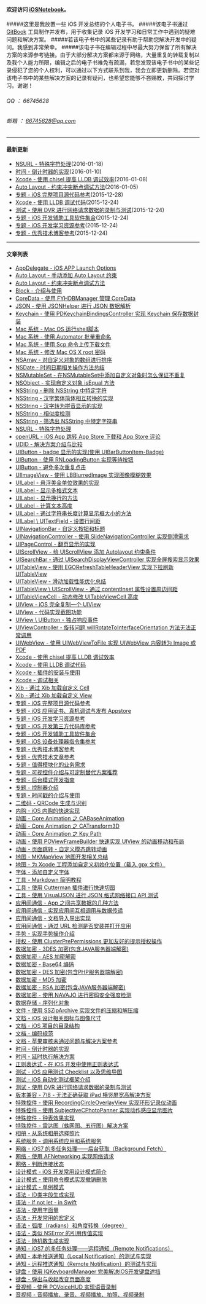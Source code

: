 #### 欢迎访问 [iOSNotebook](https://github.com/viktyz/iosnotebook)。
#####这里是我放置一些 iOS 开发总结的个人电子书。
#####该电子书通过 [GitBook](http://viktyz.gitbooks.io/iosbook/) 工具制作并发布，用于收集记录 iOS 开发学习和日常工作中遇到的疑难问题和解决方案。
#####若该电子书中的某些记录有助于帮助您解决开发中的疑问。我感到非常荣幸。
#####该电子书在编辑过程中尽最大努力保留了所有解决方案的来源参考链接。由于大部分解决方案都来源于网络，大量重复的转载复制以及我个人能力所限，编辑之后的电子书难免有疏漏，若您发现该电子书中的某些记录侵犯了您的个人权利，可以通过以下方式联系到我，我会立即更新删除。若您对该电子书中的某些解决方案的记录有疑问，也希望您能够不吝赐教，共同探讨学习。谢谢！
###### QQ   ： 66745628
###### 邮箱 ： [66745628@qq.com](66745628@qq.com)

---------

#### 最新更新

   * [NSURL - 特殊字符处理](Notes/Note_00130_20160118.md)(2016-01-18)
   * [时间 - 倒计时器的实现](Notes/Note_00068_20151223.md)(2016-01-10)
   * [Xcode - 使用 chisel 提高 LLDB 调试效率](Notes/Note_00129_20160108.md)(2016-01-08)
   * [Auto Layout - 约束冲突断点调试方法](Notes/Note_00128_20160105.md)(2016-01-05)
   * [专题 - iOS 完整项目源代码参考](Notes/Note_00127_20151228.md)(2015-12-28)
   * [Xcode - 使用 LLDB 调试代码](Notes/Note_00126_20151224.md)(2015-12-24)
   * [测试 - 使用 DVR 进行网络请求数据的录制与测试](Note_00125_20151224)(2015-12-24)
   * [专题 - iOS 开发辅助工具软件集合](Notes/Note_00025_20151221.md)(2015-12-24)
   * [专题 - iOS 开发学习资源参考](Notes/Note_00018_20151221.md)(2015-12-24)
   * [专题 - 优秀技术博客参考](Notes/Note_00015_20151220.md)(2015-12-24)

---------

#### 文章列表

   * [AppDelegate - iOS APP Launch Options](Notes/Note_00001_20151218.md)
   * [Auto Layout - 手动添加 Auto Layout 约束](Notes/Note_00092_20151223.md)
   * [Auto Layout - 约束冲突断点调试方法](Notes/Note_00128_20160105.md)
   * [Block - 介绍与使用](Notes/Note_00102_20151223.md)
   * [CoreData - 使用 FYHDBManager 管理 CoreData](Notes/Note_00042_20151222.md)
   * [JSON - 使用 JSONHelper 进行 JSON 数据解析](Notes/Note_00093_20151223.md)
   * [Keychain - 使用 PDKeychainBindingsController 实现 Keychain 保存数据封装](Notes/Note_00088_20151223.md)
   * [Mac 系统 - Mac OS 运行shell脚本](Notes/Note_00026_20151221.md)
   * [Mac 系统 - 使用 Automator 批量重命名](Notes/Note_00027_20151221.md)
   * [Mac 系统 - 使用 Scp 命令上传下载文件](Notes/Note_00022_20151221.md)
   * [Mac 系统 - 修改 Mac OS X root 密码](Notes/Note_00029_20151221.md)
   * [NSArray - 对自定义对象的数组进行排序](Notes/Note_00069_20151223.md)
   * [NSDate - 时间日期相关操作方法总结](Notes/Note_00079_20151223.md)
   * [NSMutableSet - 在NSMutableSet中添加自定义对象时怎么保证不重复](Notes/Note_00115_20151223.md)
   * [NSObject - 实现自定义对象 isEqual 方法](Notes/Note_00117_20151223.md)
   * [NSString - 删除 NSString 中特定字符](Notes/Note_00118_20151223.md)
   * [NSString - 汉字繁体简体相互转换的实现](Notes/Note_00076_20151223.md)
   * [NSString - 汉字转为拼音显示的实现](Notes/Note_00075_20151223.md)
   * [NSString - 相似度检测](Notes/Note_00032_20151221.md)
   * [NSString - 筛选出 NSString 中特定字符串](Notes/Note_00119_20151223.md)
   * [NSURL - 特殊字符处理](Notes/Note_00130_20160118.md)
   * [openURL - iOS App 跳转 App Store 下载和 App Store 评论](Notes/Note_00109_20151223.md)
   * [UDID - 解决方案介绍与比较](Notes/Note_00083_20151223.md)
   * [UIButton - badge 显示的实现(使用 UIBarButtonItem-Badge)](Notes/Note_00097_20151223.md)
   * [UIButton - 使用 RNLoadingButton 实现等待按钮](Notes/Note_00087_20151223.md)
   * [UIButton - 避免多次重复点击](Notes/Note_00070_20151223.md)
   * [UIImageView - 使用 LBBlurredImage 实现图像模糊效果](Notes/Note_00061_20151223.md)
   * [UILabel - 悬浮美金单位效果的实现](Notes/Note_00077_20151223.md)
   * [UILabel - 显示多格式文本](Notes/Note_00094_20151223.md)
   * [UILabel - 显示换行的方法](Notes/Note_00085_20151223.md)
   * [UILabel - 计算文本高度](Notes/Note_00113_20151223.md)
   * [UILabel - 通过字符串长度计算显示框大小的方法](Notes/Note_00084_20151223.md)
   * [UILabel \ UITextField - 设置行间距](Notes/Note_00030_20151221.md)
   * [UINavigationBar - 自定义按钮和标题](Notes/Note_00066_20151223.md)
   * [UINavigationController - 使用 SlideNavigationController 实现侧滑需求](Notes/Note_00098_20151223.md)
   * [UIPageControl - 翻页显示的实现](Notes/Note_00081_20151223.md)
   * [UIScrollView - 给 UIScrollView 添加 Autolayout 约束条件](Notes/Note_00078_20151223.md)
   * [UISearchBar - 通过 UISearchDisplayViewController 实现全屏搜索显示效果](Notes/Note_00065_20151223.md)
   * [UITableView - 使用 EGORefreshTableHeaderView 实现下拉刷新 UITableView](Notes/Note_00064_20151223.md)
   * [UITableView - 滑动加载性能优化总结](Notes/Note_00122_20151223.md)
   * [UITableView \ UIScrollView - 通过 contentInset 属性设置周边间距](Notes/Note_00067_20151223.md)
   * [UITableViewCell - 动态修改 UITableViewCell 高度](Notes/Note_00086_20151223.md)
   * [UIView - iOS 完全复制一个 UIView](Notes/Note_00120_20151223.md)
   * [UIView - 代码实现截图功能](Notes/Note_00053_20151222.md)
   * [UIView \ UIButton - 独占响应事件](Notes/Note_00007_20151218.md)
   * [UIViewController - 旋转问题 willRotateToInterfaceOrientation 方法无法正常调用](Notes/Note_00005_20151218.md)
   * [UIWebView - 使用 UIWebViewToFile 实现 UIWebView 内容转为 Image 或 PDF](Notes/Note_00004_20151218.md)
   * [Xcode - 使用 chisel 提高 LLDB 调试效率](Notes/Note_00129_20160108.md)
   * [Xcode - 使用 LLDB 调试代码](Notes/Note_00126_20151224.md)
   * [Xcode - 插件的安装与使用](Notes/Note_00121_20151223.md)
   * [Xcode - 调试相关](Notes/Note_00055_20151222.md)
   * [Xib - 通过 Xib 加载自定义 Cell](Notes/Note_00123_20151223.md)
   * [Xib - 通过 Xib 加载自定义 View](Notes/Note_00124_20151223.md)
   * [专题 - iOS 完整项目源代码参考](Notes/Note_00127_20151228.md)
   * [专题 - iOS 应用证书、真机调试与发布 Appstore](Notes/Note_00130_20160119.md)
   * [专题 - iOS 开发学习资源参考](Notes/Note_00018_20151221.md)
   * [专题 - iOS 开发第三方代码库参考](Notes/Note_00019_20151221.md)
   * [专题 - iOS 开发辅助工具软件集合](Notes/Note_00025_20151221.md)
   * [专题 - iOS 设备处理器指令集参考](Notes/Note_00110_20151223.md)
   * [专题 - 优秀技术博客参考](Notes/Note_00015_20151220.md)
   * [专题 - 优秀技术文章参考](Notes/Note_00014_20151220.md)
   * [专题 - 值得模块化的业务需求](Notes/Note_00016_20151220.md)
   * [专题 - 可视控件介绍与可定制替代方案推荐](Notes/Note_00100_20151223.md)
   * [专题 - 后台模式开发指南](Notes/Note_00114_20151223.md)
   * [专题 - 控制器介绍](Notes/Note_00101_20151223.md)
   * [专题 - 时间戳的介绍与使用](Notes/Note_00021_20151221.md)
   * [二维码 - QRCode 生成与识别](Notes/Note_00050_20151222.md)
   * [内购 - iOS 内购的快速实现](Notes/Note_00105_20151223.md)
   * [动画 - Core Animation 之 CABaseAnimation](Notes/Note_00045_20151222.md)
   * [动画 - Core Animation 之 CATransform3D](Notes/Note_00035_20151222.md)
   * [动画 - Core Animation 之 Key Path](Notes/Note_00046_20151222.md)
   * [动画 - 使用 POViewFrameBuilder 快速实现 UIView 的动画移动和布局](Notes/Note_00089_20151223.md)
   * [动画 - 页面跳转 - 自定义模态跳转动画](Notes/Note_00038_20151222.md)
   * [地图 - MKMapView 地图开发相关总结](Notes/Note_00082_20151223.md)
   * [地图 - 为 Xcode 工程添加自定义初始化位置（载入 gpx 文件）](Notes/Note_00063_20151223.md)
   * [字体 - 添加自定义字体](Notes/Note_00116_20151223.md)
   * [工具 - Markdown 简明教程](Notes/Note_00028_20151221.md)
   * [工具 - 使用 Cutterman 插件进行快速切图](Notes/Note_00023_20151221.md)
   * [工具 - 使用 VisualJSON 进行 JSON 格式网络接口 API 测试](Notes/Note_00024_20151221.md)
   * [应用间通信 - App 之间共享数据的几种方法](Notes/Note_00052_20151222.md)
   * [应用间通信 - 实现应用间互相调用与数据传递](Notes/Note_00107_20151223.md)
   * [应用间通信 - 文档导入导出实现](Notes/Note_00104_20151223.md)
   * [应用间通信 - 通过 URL 检测是否安装并打开应用](Notes/Note_00111_20151223.md)
   * [手势 - 实现手势操作介绍](Notes/Note_00103_20151223.md)
   * [授权 - 使用 ClusterPrePermissions 更加友好的提示授权操作](Notes/Note_00054_20151222.md)
   * [数据加密 - 3DES 加密(包含JAVA服务器端解密)](Notes/Note_00059_20151222.md)
   * [数据加密 - AES 加密解密](Notes/Note_00039_20151222.md)
   * [数据加密 - Base64 编码](Notes/Note_00002_20151218.md)
   * [数据加密 - DES 加密(包含PHP服务器端解密)](Notes/Note_00060_20151222.md)
   * [数据加密 - MD5 加密](Notes/Note_00049_20151222.md)
   * [数据加密 - RSA 加密(包含JAVA服务器端解密)](Notes/Note_00048_20151222.md)
   * [数据加密 - 使用 NAVAJO 进行密码安全强度检测](Notes/Note_00009_20151218.md)
   * [数据存储 - 序列化对象](Notes/Note_00008_20151218.md)
   * [文件 - 使用 SSZipArchive 实现文件的压缩和解压缩](Notes/Note_00090_20151223.md)
   * [文档 - iOS 设计相关图标与图像尺寸](Notes/Note_00011_20151220.md)
   * [文档 - iOS 项目的目录结构](Notes/Note_00012_20151220.md)
   * [文档 - 编码规范](Notes/Note_00010_20151220.md)
   * [文档 - 苹果审核未通过问题与解决方案参考](Notes/Note_00013_20151220.md)
   * [时间 - 倒计时器的实现](Notes/Note_00068_20151223.md)
   * [时间 - 延时执行解决方案](Notes/Note_00003_20151218.md)
   * [正则表达式 - 在 iOS 开发中使用正则表达式](Notes/Note_00091_20151223.md)
   * [测试 - iOS 应用测试 Checklist 以及思维导图](Notes/Note_00040_20151222.md)
   * [测试 - iOS 自动化测试框架介绍](Notes/Note_00020_20151221.md)
   * [测试 - 使用 DVR 进行网络请求数据的录制与测试](Note_00125_20151224)
   * [版本兼容 - 7\8 - 无法正确获取 iPad 横竖屏宽高解决方案](Notes/Note_00006_20151218.md)
   * [特殊控件 - 使用 RecordingCircleOverlayView 实现环形记录仪动画](Notes/Note_00056_20151222.md)
   * [特殊控件 - 使用 SubjectiveCPhotoPanner 实现动作感应显示图片](Notes/Note_00057_20151222.md)
   * [特殊控件 - 钟表效果实现](Notes/Note_00072_20151223.md)
   * [特殊控件 - 雷达图（蛛网图、五行图）解决方案](Notes/Note_00051_20151222.md)
   * [相册 - 从系统相册选择照片](Notes/Note_00080_20151223.md)
   * [系统服务 - 调用系统应用和系统服务](Notes/Note_00106_20151223.md)
   * [网络 - iOS7 的多任务处理——后台获取（Background Fetch）](Notes/Note_00043_20151222.md)
   * [网络 - 使用 AFNetworking 实现网络请求](Notes/Note_00047_20151222.md)
   * [网络 - 判断连接状态](Notes/Note_00058_20151222.md)
   * [设计模式 - iOS 开发常用设计模式简介](Notes/Note_00017_20151221.md)
   * [设计模式 - 使用命令模式实现撤销删除](Notes/Note_00041_20151222.md)
   * [设计模式 - 单例模式](Notes/Note_00112_20151223.md)
   * [语法 - ID类字段生成实现](Notes/Note_00074_20151223.md)
   * [语法 - If not let - in Swift](Notes/Note_00095_20151223.md)
   * [语法 - 使用字面量](Notes/Note_00037_20151222.md)
   * [语法 - 开发常用的宏定义](Notes/Note_00071_20151223.md)
   * [语法 - 弧度（radians）和角度转换（degree）](Notes/Note_00036_20151222.md)
   * [语法 - 类似 NSError 的引用传值实现](Notes/Note_00031_20151221.md)
   * [语法 - 随机数生成实现](Notes/Note_00073_20151223.md)
   * [通知 - iOS7 的多任务处理——远程通知（Remote Notifications）](Notes/Note_00044_20151222.md)
   * [通知 - 本地推送通知（Local Notification）的测试与实现](Notes/Note_00099_20151223.md)
   * [通知 - 远程推送通知（Remote Notification）的测试与实现](Notes/Note_00096_20151223.md)
   * [键盘 - 使用 IQKeyboardManager 完美解决IOS开发键盘遮挡](Notes/Note_00034_20151222.md)
   * [键盘 - 弹出与收起改变页面高度](Notes/Note_00033_20151222.md)
   * [音视频 - 使用 POVoiceHUD 实现语音录制](Notes/Note_00062_20151223.md)
   * [音视频 - 音频播放、录音、视频播放、拍照、视频录制](Notes/Note_00108_20151223.md)